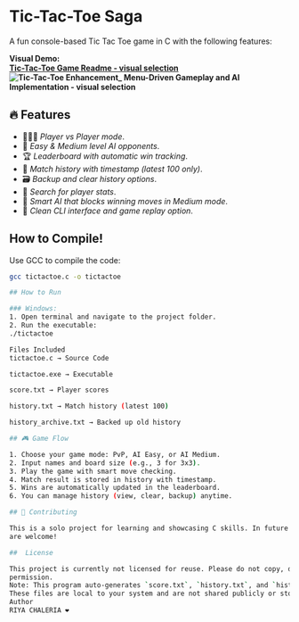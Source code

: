 # Tic-Tac-Toe Saga 

A fun console-based Tic Tac Toe game in C with the following features:

**Visual Demo:**  
**[Tic-Tac-Toe Game Readme - visual selection](https://github.com/user-attachments/assets/bbb60efb-fb1c-4198-980d-c45c5078cdfa)**
**![Tic-Tac-Toe Enhancement_ Menu-Driven Gameplay and AI Implementation - visual selection](https://github.com/user-attachments/assets/0c30478e-512f-412d-9426-87b8e143c323)**

## 🔥 Features

- 🧑‍🤝‍🧑 *Player vs Player mode*.
- 🤖 *Easy & Medium level AI opponents*.
- 🏆 *Leaderboard with automatic win tracking*.
- 📜 *Match history with timestamp (latest 100 only)*.
- 🗃️ *Backup and clear history options*.
- 🔎 *Search for player stats*.
- 🧠 *Smart AI that blocks winning moves in Medium mode*.
- 🧼 *Clean CLI interface and game replay option*.

## How to Compile!

Use GCC to compile the code:
```bash
gcc tictactoe.c -o tictactoe

## How to Run

### Windows:
1. Open terminal and navigate to the project folder.
2. Run the executable:
./tictactoe

Files Included
tictactoe.c → Source Code

tictactoe.exe → Executable

score.txt → Player scores

history.txt → Match history (latest 100)

history_archive.txt → Backed up old history

## 🎮 Game Flow

1. Choose your game mode: PvP, AI Easy, or AI Medium.
2. Input names and board size (e.g., 3 for 3x3).
3. Play the game with smart move checking.
4. Match result is stored in history with timestamp.
5. Wins are automatically updated in the leaderboard.
6. You can manage history (view, clear, backup) anytime.

## 🤝 Contributing

This is a solo project for learning and showcasing C skills. In future versions, contributions or suggestions 
are welcome!

##  License

This project is currently not licensed for reuse. Please do not copy, distribute, or modify without explicit 
permission.
Note: This program auto-generates `score.txt`, `history.txt`, and `history_archive.txt` files on first use. 
These files are local to your system and are not shared publicly or stored in this repository.
Author
RIYA CHALERIA ❤️